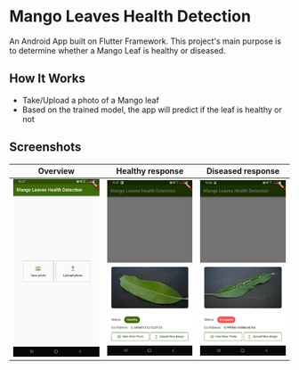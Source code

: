 # Mango Leaves Health Detection 

An Android App built on Flutter Framework.
This project's main purpose is to determine whether a Mango Leaf is healthy or diseased.

## How It Works

- Take/Upload a photo of a Mango leaf
- Based on the trained model, the app will predict if the leaf is healthy or not

## Screenshots

| Overview | Healthy response | Diseased response |
| ------------- | ------------- | ------------- |
| ![Overview](https://github.com/kaykhahima/mango-leaves-health-detection/blob/main/assets/images/app-screenshots/0.%20overview.jpg "Journal tab")  | ![Healthy response](https://github.com/kaykhahima/mango-leaves-health-detection/blob/main/assets/images/app-screenshots/1.%20healthy.jpg "Healthy response")  | ![Healthy response](https://github.com/kaykhahima/mango-leaves-health-detection/blob/main/assets/images/app-screenshots/2.%20diseased.jpg "Diseased response") |
